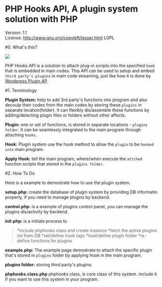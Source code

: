   PHP Hooks API, A plugin system solution with PHP
==========================================================

Version: 1.1 <br/>
License: http://www.gnu.org/copyleft/lesser.html LGPL

#0. What's this?

![](http://phphooks.googlecode.com/files/hooks-plugins.png)

PHP Hooks API is a solution to attach plug-in scripts into the specified `hook` that is embedded in main codes. This API can be used to setup and embed `third party's plugins` in main code streaming, just like how it is done by [Wordpress Plugin AP](http://codex.wordpress.org/Plugin_API).


#1. Terminology

**Plugin System:** help to add 3rd party's functions into program and also decoulp their codes from the main codes by storing these `plugins` in separate location(folder). It can flexibly dis/assemble these functions by adding/delecting  plugin files or folders without other affects. 

**Plugin:** one or set of functions, is stored in separate locations - `plugins folder`. It can be seamlessly integrated to the main program through attaching `hooks`. 

**Hook:** Plugin system use the hook method to allow the `plugin` to be `hooked into` main program.

**Apply Hook:** tell the main program, where/when execute the `attched` function scripts that stored in the `plugins folder`. 


#2. How To Do

Here is a example to demostrate how to use the plugin system.

**setup.php:** create the database of plugin system by providing DB informatin properly, if you need to manage plugins by backend.

**control.php:** is a example of plugins control panel, you can manage the plugins dis/activity by backend.

**init.php:** is a initiate process to

>   *include phphooks class and create instance
>   *fetch the active plugins list from DB
>   *set/define hook tags
>   *load/define plugin folder
>   *re-define functions for plugins

**example.php:** The example page demostrate to attach the specific plugin that's stored in `plugins` folder by applying hook in the main program.

**plugins folder:** storing third party's plugins.

**phphooks.class.php** phphooks class,  is core class of this system. include it if you want to use this system in your program.